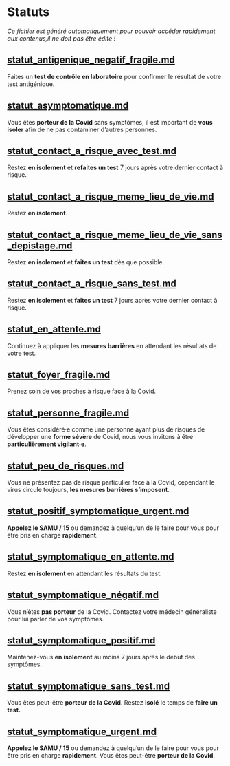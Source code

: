 
# Statuts

*Ce fichier est généré automatiquement pour pouvoir accéder rapidement aux contenus,il ne doit pas être édité !*


## [statut_antigenique_negatif_fragile.md](statut_antigenique_negatif_fragile.md)

Faites un **test de contrôle en laboratoire** pour confirmer le résultat de votre test antigénique.



## [statut_asymptomatique.md](statut_asymptomatique.md)

Vous êtes **porteur de la Covid** sans symptômes, il est important de **vous isoler** afin de ne pas contaminer d’autres personnes.



## [statut_contact_a_risque_avec_test.md](statut_contact_a_risque_avec_test.md)

Restez **en isolement** et **refaites un test** 7 jours après votre dernier contact à risque.



## [statut_contact_a_risque_meme_lieu_de_vie.md](statut_contact_a_risque_meme_lieu_de_vie.md)

Restez **en isolement**.



## [statut_contact_a_risque_meme_lieu_de_vie_sans_depistage.md](statut_contact_a_risque_meme_lieu_de_vie_sans_depistage.md)

Restez **en isolement** et **faites un test** dès que possible.



## [statut_contact_a_risque_sans_test.md](statut_contact_a_risque_sans_test.md)

Restez **en isolement** et **faites un test** 7 jours après votre dernier contact à risque.



## [statut_en_attente.md](statut_en_attente.md)

Continuez à appliquer les **mesures barrières** en attendant les résultats de votre test.



## [statut_foyer_fragile.md](statut_foyer_fragile.md)

Prenez soin de vos proches à risque face à la Covid.



## [statut_personne_fragile.md](statut_personne_fragile.md)

Vous êtes considéré·e comme une personne ayant plus de risques de développer une **forme sévère** de Covid, nous vous invitons à être **particulièrement vigilant·e**.



## [statut_peu_de_risques.md](statut_peu_de_risques.md)

Vous ne présentez pas de risque particulier face à la Covid, cependant le virus circule toujours, **les mesures barrières s’imposent**.



## [statut_positif_symptomatique_urgent.md](statut_positif_symptomatique_urgent.md)

**Appelez le SAMU / 15** ou demandez à quelqu’un de le faire pour vous pour être pris en charge **rapidement**.



## [statut_symptomatique_en_attente.md](statut_symptomatique_en_attente.md)

Restez **en isolement** en attendant les résultats du test.



## [statut_symptomatique_négatif.md](statut_symptomatique_négatif.md)

Vous n’êtes **pas porteur** de la Covid. Contactez votre médecin généraliste pour lui parler de vos symptômes.



## [statut_symptomatique_positif.md](statut_symptomatique_positif.md)

Maintenez-vous **en isolement** au moins 7 jours après le début des symptômes.



## [statut_symptomatique_sans_test.md](statut_symptomatique_sans_test.md)

Vous êtes peut-être **porteur de la Covid**. Restez **isolé** le temps de **faire un test.**



## [statut_symptomatique_urgent.md](statut_symptomatique_urgent.md)

**Appelez le SAMU / 15** ou demandez à quelqu’un de le faire pour vous pour être pris en charge **rapidement**. Vous êtes peut-être **porteur de la Covid**.


